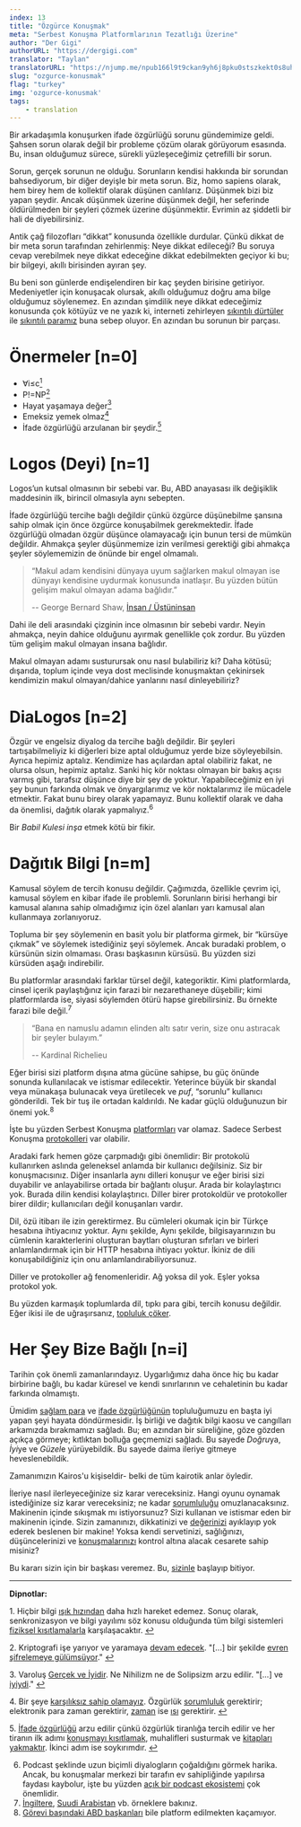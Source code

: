 ```yaml
---
index: 13
title: "Özgürce Konuşmak"
meta: "Serbest Konuşma Platformlarının Tezatlığı Üzerine"
author: "Der Gigi"
authorURL: "https://dergigi.com"
translator: "Taylan"
translatorURL: "https://njump.me/npub166l9t9ckan9yh6j8pku0stszkekt0s8uhqwvddz4qr92r9w0wxcs59u7c3"
slug: "ozgurce-konusmak"
flag: "turkey"
img: 'ozgurce-konusmak'
tags:
    - translation
---
```


Bir arkadaşımla konuşurken ifade özgürlüğü sorunu gündemimize geldi. Şahsen sorun olarak değil bir probleme çözüm olarak görüyorum esasında. Bu, insan olduğumuz sürece, sürekli yüzleşeceğimiz çetrefilli bir sorun. 

Sorun, gerçek sorunun ne olduğu. Sorunların kendisi hakkında bir sorundan bahsediyorum, bir diğer deyişle bir meta sorun. Biz, homo sapiens olarak, hem birey hem de kollektif olarak düşünen canlılarız. Düşünmek bizi biz yapan şeydir. Ancak düşünmek üzerine düşünmek değil, her seferinde öldürülmeden bir şeyleri çözmek üzerine düşünmektir. Evrimin az şiddetli bir hali de diyebilirsiniz. 

Antik çağ filozofları “dikkat” konusunda özellikle durdular. Çünkü dikkat de bir meta sorun tarafından zehirlenmiş: Neye dikkat edileceği? Bu soruya cevap verebilmek neye dikkat edeceğine dikkat edebilmekten geçiyor ki bu; bir bilgeyi, akıllı birisinden ayıran şey. 

Bu beni son günlerde endişelendiren bir kaç şeyden birisine getiriyor. Medeniyetler için konuşacak olursak, akıllı olduğumuz doğru ama bilge olduğumuz söylenemez. En azından şimdilik neye dikkat edeceğimiz konusunda çok kötüyüz ve ne yazık ki, interneti zehirleyen [sıkıntılı dürtüler](https://dergigi.com/vew) ile [sıkıntılı paramız]() buna sebep oluyor. En azından bu sorunun bir parçası.

# Önermeler [n=0]

- ∀i≤c<a href="#fn1" id="ref1"><sup>1</sup></a>
- P!=NP<a href="#fn2" id="ref2"><sup>2</sup></a>
- Hayat yaşamaya değer<a href="#fn3" id="ref3"><sup>3</sup></a>
- Emeksiz yemek olmaz<a href="#fn4" id="ref4"><sup>4</sup></a>
- İfade özgürlüğü arzulanan bir şeydir.<a href="#fn5" id="ref5"><sup>5</sup></a>

# Logos (Deyi) [n=1]

Logos’un kutsal olmasının bir sebebi var. Bu, ABD anayasası ilk değişiklik maddesinin ilk, birincil olmasıyla aynı sebepten.

İfade özgürlüğü tercihe bağlı değildir çünkü özgürce düşünebilme şansına sahip olmak için önce özgürce konuşabilmek gerekmektedir. İfade özgürlüğü olmadan özgür düşünce olamayacağı için bunun tersi de mümkün değildir. Ahmakça şeyler düşünmemize izin verilmesi gerektiği gibi ahmakça şeyler söylememizin de önünde bir engel olmamalı.

> “Makul adam kendisini dünyaya uyum sağlarken makul olmayan ise dünyayı kendisine uydurmak konusunda inatlaşır. Bu yüzden bütün gelişim makul olmayan adama bağlıdır.”
>
>  -- George Bernard Shaw, [İnsan / Üstüninsan](https://www.kitapyurdu.com/kitap/insan-ustuninsan/435888.html)

Dahi ile deli arasındaki çizginin ince olmasının bir sebebi vardır. Neyin ahmakça, neyin dahice olduğunu ayırmak genellikle çok zordur. Bu yüzden tüm gelişim makul olmayan insana bağlıdır.

Makul olmayan adamı susturursak onu nasıl bulabiliriz ki?  Daha kötüsü; dışarıda, toplum içinde veya dost meclisinde konuşmaktan çekinirsek kendimizin makul olmayan/dahice yanlarını nasıl dinleyebiliriz?

# DiaLogos [n=2]

Özgür ve engelsiz diyalog da tercihe bağlı değildir. Bir şeyleri tartışabilmeliyiz ki diğerleri bize aptal olduğumuz yerde bize söyleyebilsin. Ayrıca hepimiz aptalız. Kendimize has açılardan aptal olabiliriz fakat, ne olursa olsun, hepimiz aptalız. Sanki hiç kör noktası olmayan bir bakış açısı varmış gibi, tarafsız düşünce diye bir şey de yoktur. Yapabileceğimiz en iyi şey bunun farkında olmak ve önyargılarımız ve kör noktalarımız ile mücadele etmektir. Fakat bunu birey olarak yapamayız. Bunu kollektif olarak ve daha da önemlisi, dağıtık olarak yapmalıyız.<sup>6</sup>

Bir *Babil Kulesi inşa* etmek kötü bir fikir.

# Dağıtık Bilgi [n=m]

Kamusal söylem de tercih konusu değildir. Çağımızda, özellikle çevrim içi, kamusal söylem en kibar ifade ile problemli. Sorunların birisi herhangi bir kamusal alanına sahip olmadığımız için özel alanları yarı kamusal alan kullanmaya zorlanıyoruz.

Topluma bir şey söylemenin en basit yolu bir platforma girmek, bir “kürsüye çıkmak” ve söylemek istediğiniz şeyi söylemek. Ancak buradaki problem, o kürsünün sizin olmaması. Orası başkasının kürsüsü. Bu yüzden sizi kürsüden aşağı indirebilir.

Bu platformlar arasındaki farklar türsel değil, kategoriktir. Kimi platformlarda, cinsel içerik paylaştığınız için farazi bir nezarethaneye düşebilir; kimi platformlarda ise, siyasi söylemden ötürü hapse girebilirsiniz. Bu örnekte farazi bile değil.<sup>7</sup>

> “Bana en namuslu adamın elinden altı satır verin, size onu astıracak bir şeyler bulayım.” 
>
> -- Kardinal Richelieu

Eğer birisi sizi platform dışına atma gücüne sahipse, bu güç önünde sonunda kullanılacak ve istismar edilecektir. Yeterince büyük bir skandal veya münakaşa bulunacak veya üretilecek ve *puf*, “sorunlu” kullanıcı gönderildi. Tek bir tuş ile ortadan kaldırıldı. Ne kadar güçlü olduğunuzun bir önemi yok.<sup>8</sup>

İşte bu yüzden Serbest Konuşma [platformları](https://twitter.com/dergigi/status/1508217667768963075) var olamaz. Sadece Serbest Konuşma [protokolleri](https://njump.me/nevent1qqsz9fgdac7yvs7z07sx92zf2rkldgnfav2rkce03gdm95efzyfgg4szyphydppzm7m554ecwq4gsgaek2qk32atse2l4t9ks57dpms4mmhfxt5xvet) var olabilir.

Aradaki fark hemen göze çarpmadığı gibi önemlidir: Bir protokolü kullanırken aslında geleneksel anlamda bir kullanıcı değilsiniz. Siz bir konuşmacısınız. Diğer insanlarla aynı dilleri konuşur ve eğer birisi sizi duyabilir ve anlayabilirse ortada bir bağlantı oluşur. Arada bir kolaylaştırıcı yok. Burada dilin kendisi kolaylaştırıcı. Diller birer protokoldür ve protokoller birer dildir; kullanıcıları değil konuşanları vardır.

Dil, özü itibarı ile izin gerektirmez. Bu cümleleri okumak için bir Türkçe hesabına ihtiyacınız yoktur. Aynı şekilde, Aynı şekilde, bilgisayarınızın bu cümlenin karakterlerini oluşturan baytları oluşturan sıfırları ve birleri anlamlandırmak için bir HTTP hesabına ihtiyacı yoktur. İkiniz de dili konuşabildiğiniz için onu anlamlandırabiliyorsunuz.

Diller ve protokoller ağ fenomenleridir. Ağ yoksa dil yok. Eşler yoksa protokol yok.

Bu yüzden karmaşık toplumlarda dil, tıpkı para gibi, tercih konusu değildir. Eğer ikisi ile de uğraşırsanız, [topluluk çöker](https://bitcoin-resources.com/books/when-money-dies).

# Her Şey Bize Bağlı [n=i]

Tarihin çok önemli zamanlarındayız. Uygarlığımız daha önce hiç bu kadar birbirine bağlı, bu kadar küresel ve kendi sınırlarının ve cehaletinin bu kadar farkında olmamıştı.

Ümidim [sağlam para](https://bitcoin-resources.com/) ve [ifade özgürlüğünün](https://nostr-resources.com/) topluluğumuzu en başta iyi yapan şeyi hayata döndürmesidir. İş birliği ve dağıtık bilgi kaosu ve cangılları arkamızda bırakmamızı sağladı. Bu; en azından bir süreliğine, göze gözden açıkça görmeye; kıtlıktan bolluğa geçmemizi sağladı. Bu sayede *Doğru*ya, *İyi*ye ve *Güzel*e yürüyebildik. Bu sayede daima ileriye gitmeye heveslenebildik.

Zamanımızın Kairos'u kişiseldir- belki de tüm kairotik anlar öyledir.

İleriye nasıl ilerleyeceğinize siz karar vereceksiniz. Hangi oyunu oynamak istediğinize siz karar vereceksiniz; ne kadar [sorumluluğu](https://dergigi.com/responsibility) omuzlanacaksınız. Makinenin içinde sıkışmak mı istiyorsunuz? Sizi kullanan ve istismar eden bir makinenin içinde. Sizin zamanınızı, dikkatinizi ve [değerinizi](https://dergigi.com/value) ayıklayıp yok ederek beslenen bir makine! Yoksa kendi servetinizi, sağlığınızı, düşüncelerinizi ve [konuşmalarınızı](https://dergigi.com/speech) kontrol altına alacak cesarete sahip misiniz?

Bu kararı sizin için bir başkası veremez. Bu, [sizinle](https://nostr.org/) başlayıp bitiyor.

****

**Dipnotlar:**

<a id="fn1">1.</a> Hiçbir bilgi [ışık hızından](https://en.wikipedia.org/wiki/Speed_of_light#Upper_limit_on_speeds) daha hızlı hareket edemez. Sonuç olarak, senkronizasyon ve bilgi yayılımı söz konusu olduğunda tüm bilgi sistemleri [fiziksel kısıtlamalarla](https://dergigi.com/threads/physical-limits) karşılaşacaktır. [↩](#ref1)

<a id="fn2">2.</a> Kriptografi işe yarıyor ve yaramaya [devam edecek](https://en.wikipedia.org/wiki/P_versus_NP_problem#P_%E2%89%A0_NP). "[...] bir şekilde [evren şifrelemeye gülümsüyor](https://bitcoin-resources.com/books/cypherpunks)." [↩](#ref2)

<a id="fn3">3.</a> Varoluş [Gerçek ve İyidir](https://www.goodreads.com/book/show/40311194). Ne Nihilizm ne de Solipsizm arzu edilir. "[...] ve [iyiydi](https://en.wikipedia.org/wiki/Life_Is_Worth_Living)." [↩](#ref3)

<a id="fn4">4.</a> Bir şeye [karşılıksız sahip olamayız](https://en.wikipedia.org/wiki/First_law_of_thermodynamics). Özgürlük [sorumluluk](https://archive.is/U6iJ4) gerektirir; elektronik para zaman gerektirir, [zaman](https://dergigi.com/time) ise [ısı](https://dergigi.com/threads/time-requires-heat) gerektirir. [↩](#ref4)

<a id="fn5">5.</a> [İfade özgürlüğü](https://en.wikipedia.org/wiki/Freedom_of_speech) arzu edilir çünkü özgürlük tiranlığa tercih edilir ve her tiranın ilk adımı [konuşmayı kısıtlamak](https://bitcoin-resources.com/books/nineteen-eighty-four1984), muhalifleri susturmak ve [kitapları yakmaktır](https://bitcoin-resources.com/books/fahrenheit451). İkinci adım ise soykırımdır. [↩](#ref5)
 
6. Podcast şeklinde uzun biçimli diyalogların çoğaldığını görmek harika. Ancak, bu konuşmalar merkezi bir tarafın ev sahipliğinde yapılırsa faydası kaybolur, işte bu yüzden [açık bir podcast ekosistemi](https://newpodcastapps.com/) çok önemlidir.
7. [İngiltere](https://archive.is/OQ1LC), [Suudi Arabistan](https://archive.is/co19A) vb. örneklere bakınız.
8. [Görevi başındaki ABD başkanları](https://archive.is/0LvLe) bile platform edilmekten kaçamıyor.
